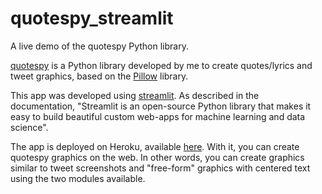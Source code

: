 # quotespy_streamlit

A live demo of the quotespy Python library.

[quotespy](https://pypi.org/project/quotespy/) is a Python library developed by me to create quotes/lyrics and tweet graphics, based on the [Pillow](https://pypi.org/project/Pillow/) library.

This app was developed using [streamlit](https://docs.streamlit.io/en/stable/). As described in the documentation, "Streamlit is an open-source Python library that makes it easy to build beautiful custom web-apps for machine learning and data science".

The app is deployed on Heroku, available [here](). With it, you can create quotespy graphics on the web. In other words, you can create graphics similar to tweet screenshots and "free-form" graphics with centered text using the two modules available.